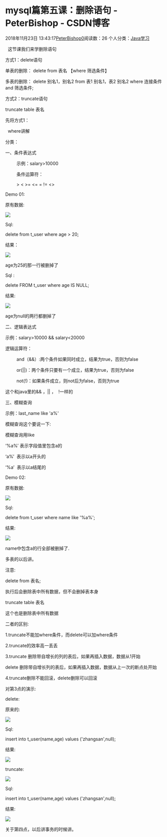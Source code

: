 # mysql篇第五课：删除语句 - PeterBishop - CSDN博客





2018年11月23日 13:43:17[PeterBishop0](https://me.csdn.net/qq_40061421)阅读数：26
个人分类：[Java学习](https://blog.csdn.net/qq_40061421/article/category/8087498)









  这节课我们来学删除语句



方式1：delete语句 

单表的删除： delete from 表名 【where 筛选条件】

多表的删除： delete 别名1，别名2 from 表1 别名1，表2 别名2 where 连接条件 and 筛选条件;

方式2：truncate语句

truncate table 表名



先将方式1：

  where讲解

分类：

一、条件表达式

         示例：salary>10000

         条件运算符：

         > < >= <= = != <>



Demo 01:



原有数据:

![](https://img-blog.csdnimg.cn/20181123132416458.png)



Sql:

delete from t_user where age > 20;



结果：



![](https://img-blog.csdnimg.cn/20181123132416649.png)



age为25的那一行被删掉了



Sql :

delete FROM t_user where age IS NULL;



结果:

![](https://img-blog.csdnimg.cn/20181123132416782.png)



age为null的两行都删掉了





二、逻辑表达式

示例：salary>10000 && salary<20000



逻辑运算符：



         and（&&）:两个条件如果同时成立，结果为true，否则为false

         or(||)：两个条件只要有一个成立，结果为true，否则为false

         not(!)：如果条件成立，则not后为false，否则为true



这个和java里的&& ，|| ，  !一样的



三、模糊查询

示例：last_name like 'a%'



模糊查询这个要说一下:



模糊查询用like

‘%a%’ 表示字段值里包含a的

‘a%’  表示以a开头的

‘%a’  表示以a结尾的



Demo 02:

原有数据:

![](https://img-blog.csdnimg.cn/20181123132416791.png)



Sql:

delete from t_user where name like '%a%';



结果:

![](https://img-blog.csdnimg.cn/20181123132416706.png)



name中包含a的行全部被删掉了.



多表的以后讲。



注意:

delete from 表名;

执行后会删除表中所有数据，但不会删掉表本身



truncate table 表名

这个也是删除表中所有数据



二者的区别:

1.truncate不能加where条件，而delete可以加where条件



2.truncate的效率高一丢丢



3.truncate 删除带自增长的列的表后，如果再插入数据，数据从1开始

delete 删除带自增长列的表后，如果再插入数据，数据从上一次的断点处开始



4.truncate删除不能回滚，delete删除可以回滚



对第3点的演示:

delete:

原来的:

![](https://img-blog.csdnimg.cn/20181123132416739.png)



Sql:

insert into t_user(name,age) values ('zhangsan',null);



结果:

![](https://img-blog.csdnimg.cn/20181123132416744.png)





truncate:

![](https://img-blog.csdnimg.cn/20181123132416825.png)



Sql:

insert into t_user(name,age) values ('zhangsan',null);



结果:

![](https://img-blog.csdnimg.cn/20181123132416899.png)



关于第四点，以后讲事务的时候讲。




